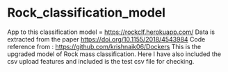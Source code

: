 # Rock_classification_model
App to this classification model = https://rockclf.herokuapp.com/
Data is extracted from the paper https://doi.org/10.1155/2018/4543984
Code reference from : https://github.com/krishnaik06/Dockers
This is the upgraded model of Rock mass classification.
Here I have also included the csv upload features and included is the test csv file for checking.
